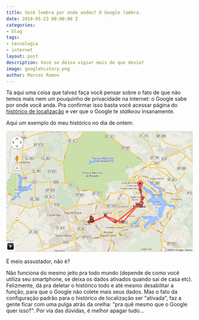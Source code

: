 ```yaml
---
title: Você lembra por onde andou? O Google lembra.
date: 2014-05-23 00:00:00 Z
categories:
- blog
tags:
- tecnologia
- internet
layout: post
description: Você se deixa vigiar mais do que devia?
image: googlehistory.png
author: Marcos Ramon
---
```


Tá aqui uma coisa que talvez faça você pensar sobre o fato de que não temos mais nem um pouquinho de privacidade na internet: o Google sabe por onde você anda. Pra confirmar isso basta você acessar página do [histórico de localização](https://maps.google.com/locationhistory/b/0?hl=pt-BR)  e ver que o Google te *stalkeou* insanamente.
     
Aqui um exemplo do meu histórico no dia de ontem:

<img src="/assets/images/googlehistory.png">

É meio assustador, não é?
     
Não funciona do mesmo jeito pra todo mundo (depende de como você utiliza seu smartphone, se deixa os dados ativados quando sai de casa etc). Felizmente, dá pra deletar o histórico todo e até mesmo desabilitar a função, para que o Google não colete mais seus dados. Mas o fato da configuração padrão para o histórico de localização ser "ativada", faz a gente ficar com uma pulga atrás da orelha: "pra quê mesmo que o Google quer isso?". Por via das dúvidas, é melhor apagar tudo...
